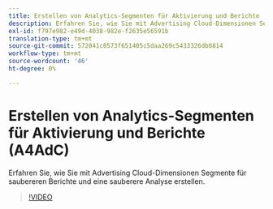 ```yaml
---
title: Erstellen von Analytics-Segmenten für Aktivierung und Berichte
description: Erfahren Sie, wie Sie mit Advertising Cloud-Dimensionen Segmente für saubereren Berichte und eine sauberere Analyse erstellen.
exl-id: f797e982-e49d-4038-982e-f2635e56591b
translation-type: tm+mt
source-git-commit: 572041c0573f651405c5daa269c5433326db0814
workflow-type: tm+mt
source-wordcount: '46'
ht-degree: 0%

---
```


# Erstellen von Analytics-Segmenten für Aktivierung und Berichte (A4AdC)

Erfahren Sie, wie Sie mit Advertising Cloud-Dimensionen Segmente für saubereren Berichte und eine sauberere Analyse erstellen.

>[!VIDEO](https://video.tv.adobe.com/v/33916)
